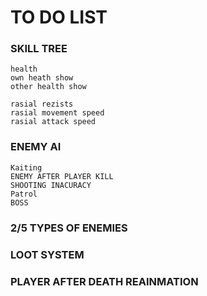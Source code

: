# TO DO LIST
### SKILL TREE
```
health
own heath show
other health show 

rasial rezists
rasial movement speed
rasial attack speed
```
### ENEMY AI
```
Kaiting
ENEMY AFTER PLAYER KILL
SHOOTING INACURACY
Patrol
BOSS
```
### 2/5 TYPES OF ENEMIES 
### LOOT SYSTEM
### PLAYER AFTER DEATH REAINMATION
